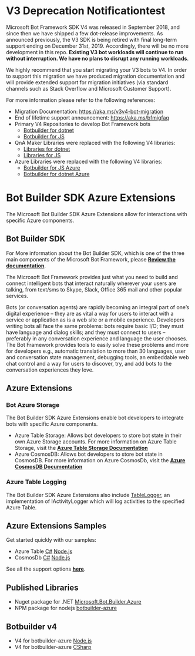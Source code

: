 # V3 Deprecation Notificationtest
Microsoft Bot Framework SDK V4 was released in September 2018, and since then we have shipped a few dot-release improvements. As announced previously, the V3  SDK is being retired with final long-term support ending on December 31st, 2019.
Accordingly, there will be no more development in this repo. **Existing V3 bot workloads will continue to run without interruption. We have no plans to disrupt any running workloads**.

We highly recommend that you start migrating your V3 bots to V4. In order to support this migration we have produced migration documentation and will provide extended support for migration initiatives (via standard channels such as Stack Overflow and Microsoft Customer Support).

For more information please refer to the following references:
* Migration Documentation: https://aka.ms/v3v4-bot-migration
* End of lifetime support announcement: https://aka.ms/bfmigfaq
* Primary V4 Repositories to develop Bot Framework bots
  * [Botbuilder for dotnet](https://github.com/microsoft/botbuilder-dotnet)
  * [Botbuilder for JS](https://github.com/microsoft/botbuilder-js) 
* QnA Maker Libraries were replaced with the following V4 libraries:
  * [Libraries for dotnet](https://github.com/Microsoft/botbuilder-dotnet/tree/master/libraries/Microsoft.Bot.Builder.AI.QnA)
  * [Libraries for JS](https://github.com/Microsoft/botbuilder-js/blob/master/libraries/botbuilder-ai/src/qnaMaker.ts)
* Azure Libraries were replaced with the following V4 libraries:
  * [Botbuilder for JS Azure](https://github.com/Microsoft/botbuilder-js/tree/master/libraries/botbuilder-azure)
  * [Botbuilder for dotnet Azure](https://github.com/Microsoft/botbuilder-dotnet/tree/master/libraries/Microsoft.Bot.Builder.Azure)


# Bot Builder SDK Azure Extensions

The Microsoft Bot Builder SDK Azure Extensions allow for interactions with specific Azure components.

## Bot Builder SDK

For More information about the Bot Builder SDK, which is one of the three main components of the Microsoft Bot Framework, please **[Review the documentation](http://docs.botframework.com)**.

The Microsoft Bot Framework provides just what you need to build and connect intelligent bots that interact naturally wherever your users are talking, from text/sms to Skype, Slack, Office 365 mail and other popular services.

Bots (or conversation agents) are rapidly becoming an integral part of one’s digital experience – they are as vital a way for users to interact with a service or application as is a web site or a mobile experience. Developers writing bots all face the same problems: bots require basic I/O; they must have language and dialog skills; and they must connect to users – preferably in any conversation experience and language the user chooses. The Bot Framework provides tools to easily solve these problems and more for developers e.g., automatic translation to more than 30 languages, user and conversation state management, debugging tools, an embeddable web chat control and a way for users to discover, try, and add bots to the conversation experiences they love.

## Azure Extensions

### Bot Azure Storage

The Bot Builder SDK Azure Extensions enable bot developers to integrate bots with specific Azure components. 

* Azure Table Storage: Allows bot developers to store bot state in their own Azure Storage accounts. For more information on Azure Table Storage, visit the **[Azure Table Storage 
Documentation](https://azure.microsoft.com/en-us/services/storage/tables/)**
* Azure CosmosDB: Allows bot developers to store bot state in CosmosDB. For more information on Azure CosmosDb, visit the **[Azure CosmosDB Documentation](https://docs.microsoft.com/en-us/azure/cosmos-db/introduction)**

### Azure Table Logging

The Bot Builder SDK Azure Extensions also include [TableLogger](CSharp/Library/Microsoft.Bot.Builder.Azure/TableLogger.cs), an implementation of IActivityLogger which will log activities to the specified Azure Table.

## Azure Extensions Samples

Get started quickly with our samples:

* Azure Table [C#](CSharp/Samples/AzureTable) [Node.js](Node/examples/feature-azureTable)
* CosmosDb [C#](CSharp/Samples/DocumentDb) [Node.js](Node/examples/feature-documentDb)

See all the support options **[here](https://docs.botframework.com/en-us/support/)**.

## Published Libraries
* Nuget package for .NET [Microsoft.Bot.Builder.Azure](https://www.nuget.org/packages/Microsoft.Bot.Builder.Azure/) 
* NPM package for nodejs [botbuilder-azure](https://www.npmjs.com/package/botbuilder-azure)

## Botbuilder v4

* V4 for botbuilder-azure [Node.js](https://github.com/Microsoft/botbuilder-js/tree/master/libraries/botbuilder-azure)
* V4 for botbuilder-azure [CSharp](https://github.com/Microsoft/botbuilder-dotnet/tree/master/libraries/Microsoft.Bot.Builder.Azure)
